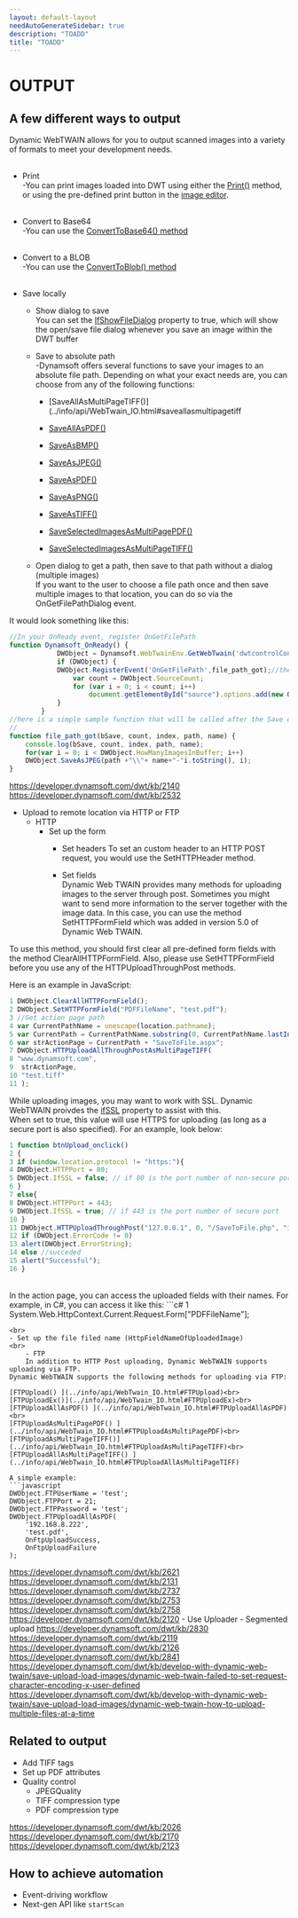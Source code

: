 ```yaml
---
layout: default-layout
needAutoGenerateSidebar: true
description: "TOADD"
title: "TOADD"
---
```


# OUTPUT

## A few different ways to output

 Dynamic WebTWAIN allows for you to output scanned images into a variety of formats to meet your development needs.<br><br>

- Print<br>
-You can print images loaded into DWT using either the [Print()](../info/api/WebTwain_IO.html#print) method, or using the pre-defined print button in the [image editor](../info/api/WebTwain_Edit.html#showimageeditor).<br><br>

- Convert to Base64<br>
-You can use the [ConvertToBase64() method ](../info/api/WebTwain_IO.html#converttobase64)<br><br>
- Convert to a BLOB<br> 
-You can use the [ConvertToBlob() method](../info/api/WebTwain_IO.html#ConvertToBlob)<br><br>
- Save locally
    - Show dialog to save<br>
        You can set the [IfShowFileDialog](../info/api/WebTwain_IO.html#ifshowfiledialog) property to true, which will show the open/save file dialog whenever you save an image within the DWT buffer<br>
    
    - Save to absolute path<br>
        -Dynamsoft offers several functions to save your images to an absolute file path. Depending on what your exact needs are, you can choose from any of the following functions:<br>
        - [SaveAllAsMultiPageTIFF()](../info/api/WebTwain_IO.html#saveallasmultipagetiff<br>
      
        - [SaveAllAsPDF()](../info/api/WebTwain_IO.html#saveallaspdf)<br>
        
        - [SaveAsBMP()](../info/api/WebTwain_IO.html#SaveAsBMP)<br>
        
        - [SaveAsJPEG()](../info/api/WebTwain_IO.html#SaveAsJPEG)<br>
         
        - [SaveAsPDF()](../info/api/WebTwain_IO.html#SaveAsPDF)<br>
        
        - [SaveAsPNG()](../info/api/WebTwain_IO.html#SaveAsPNG)	<br>
       
        - [SaveAsTIFF()](../info/api/WebTwain_IO.html#SaveAsTIFF)<br>
         
        - [SaveSelectedImagesAsMultiPagePDF()](../info/api/WebTwain_IO.html#SaveSelectedImagesAsMultiPagePDF)<br>
        
        - [SaveSelectedImagesAsMultiPageTIFF()](../info/api/WebTwain_IO.html#Saveselectedimagesasmultipagetiff)<br>
         
    - Open dialog to get a path, then save to that path without a dialog (multiple images) <br>
If you want to the user to choose a file path once and then save multiple images to that location, you can do so via the
OnGetFilePathDialog event.

It would look something like this:<br>
```javascript
//In your OnReady event, register OnGetFilePath
function Dynamsoft_OnReady() {
            DWObject = Dynamsoft.WebTwainEnv.GetWebTwain('dwtcontrolContainer'); // Get the Dynamic Web TWAIN object that is embeded in the div with id 'dwtcontrolContainer'
            if (DWObject) {
			DWObject.RegisterEvent('OnGetFilePath',file_path_got);//the second parameter is a function that takes 5 arguments
                var count = DWObject.SourceCount;
                for (var i = 0; i < count; i++)
                    document.getElementById("source").options.add(new Option(DWObject.GetSourceNameItems(i), i));
            }
        }
//here is a simple sample function that will be called after the Save or Open file dialogs pop up and are closed.
//        
function file_path_got(bSave, count, index, path, name) {
    console.log(bSave, count, index, path, name);
    for(var i = 0; i < DWObject.HowManyImagesInBuffer; i++)
    DWObject.SaveAsJPEG(path +"\\"+ name+"-"i.toString(), i);
}

 ```   

https://developer.dynamsoft.com/dwt/kb/2140
https://developer.dynamsoft.com/dwt/kb/2532
- Upload to remote location via HTTP or FTP
    - HTTP
        - Set up the form
            - Set headers
To set an custom header to an HTTP POST request, you would use the SetHTTPHeader method.<br>

            - Set fields<br>
Dynamic Web TWAIN provides many methods for uploading images to the server through post. Sometimes you might want to send more information to the server together with the image data. In this case, you can use the method SetHTTPFormField which was added in version 5.0 of Dynamic Web TWAIN.<br>

To use this method, you should first clear all pre-defined form fields with the method ClearAllHTTPFormField. Also, please use SetHTTPFormField before you use any of the HTTPUploadThroughPost methods.<br>

Here is an example in JavaScript:<br>
```javascript
1 DWObject.ClearAllHTTPFormField();
2 DWObject.SetHTTPFormField("PDFFileName", "test.pdf");
3 //Get action page path
4 var CurrentPathName = unescape(location.pathname); 
5 var CurrentPath = CurrentPathName.substring(0, CurrentPathName.lastIndexOf("/") + 1);
6 var strActionPage = CurrentPath + "SaveToFile.aspx";
7 DWObject.HTTPUploadAllThroughPostAsMultiPageTIFF(
8 "www.dynamsoft.com",
9  strActionPage,
10 "test.tiff"
11 );
```

While uploading images, you may want to work with SSL. Dynamic WebTWAIN proivdes the [ifSSL](../info/api/WebTwain_IO.html#ifssl)
 property to assist with this.<br>
When set to true, this value will use HTTPS for uploading (as long as a secure port is also specified). For an example, look below:<br>
```javascript
1 function btnUpload_onclick()
2 {
3 if (window.location.protocol != "https:"){
4 DWObject.HTTPPort = 80;
5 DWObject.IfSSL = false; // if 80 is the port number of non-secure port
6 }
7 else{
8 DWObject.HTTPPort = 443;
9 DWObject.IfSSL = true; // if 443 is the port number of secure port
10 }
11 DWObject.HTTPUploadThroughPost("127.0.0.1", 0, "/SaveToFile.php", "imageData.jpg");
12 if (DWObject.ErrorCode != 0)
13 alert(DWObject.ErrorString);
14 else //succeded
15 alert("Successful");
16 }
```
   <br>
In the action page, you can access the uploaded fields with their names. For example, in C#, you can access it like this:
```c#
1 System.Web.HttpContext.Current.Request.Form["PDFFileName"];
        
```
<br>
- Set up the file filed name (HttpFieldNameOfUploadedImage)
<br>
    - FTP
    In addition to HTTP Post uploading, Dynamic WebTWAIN supports uploading via FTP.
Dynamic WebTWAIN supports the following methods for uploading via FTP:

[FTPUpload() ](../info/api/WebTwain_IO.html#FTPUpload)<br>
[FTPUploadEx()](../info/api/WebTwain_IO.html#FTPUploadEx)<br>
[FTPUploadAllAsPDF() ](../info/api/WebTwain_IO.html#FTPUploadAllAsPDF)<br>
[FTPUploadAsMultiPagePDF() ](../info/api/WebTwain_IO.html#FTPUploadAsMultiPagePDF)<br>
[FTPUploadAsMultiPageTIFF()](../info/api/WebTwain_IO.html#FTPUploadAsMultiPageTIFF)<br>
[FTPUploadAllAsMultiPageTIFF() ](../info/api/WebTwain_IO.html#FTPUploadAllAsMultiPageTIFF)

A simple example:
```javascript
DWObject.FTPUserName = 'test';
DWObject.FTPPort = 21;
DWObject.FTPPassword = 'test';
DWObject.FTPUploadAllAsPDF(
    '192.168.8.222',
    'test.pdf',
    OnFtpUploadSuccess,
    OnFtpUploadFailure
);
```

https://developer.dynamsoft.com/dwt/kb/2621
https://developer.dynamsoft.com/dwt/kb/2131
https://developer.dynamsoft.com/dwt/kb/2737
https://developer.dynamsoft.com/dwt/kb/2753
https://developer.dynamsoft.com/dwt/kb/2758
https://developer.dynamsoft.com/dwt/kb/2120
    - Use Uploader
    - Segmented upload
https://developer.dynamsoft.com/dwt/kb/2830
https://developer.dynamsoft.com/dwt/kb/2119
https://developer.dynamsoft.com/dwt/kb/2126
https://developer.dynamsoft.com/dwt/kb/2841
https://developer.dynamsoft.com/dwt/kb/develop-with-dynamic-web-twain/save-upload-load-images/dynamic-web-twain-failed-to-set-request-character-encoding-x-user-defined
https://developer.dynamsoft.com/dwt/kb/develop-with-dynamic-web-twain/save-upload-load-images/dynamic-web-twain-how-to-upload-multiple-files-at-a-time

## Related to output

- Add TIFF tags
- Set up PDF attributes
- Quality control
    - JPEGQuality
    - TIFF compression type
    - PDF compression type


https://developer.dynamsoft.com/dwt/kb/2026
https://developer.dynamsoft.com/dwt/kb/2170
https://developer.dynamsoft.com/dwt/kb/2123



## How to achieve automation

- Event-driving workflow
- Next-gen API like `startScan`